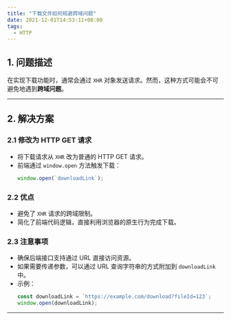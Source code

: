 ```yaml
---
title: "下载文件如何规避跨域问题"
date: 2021-12-01T14:53:11+08:00
tags:
  - HTTP
---
```


## **1. 问题描述**

在实现下载功能时，通常会通过 `XHR` 对象发送请求。然而，这种方式可能会不可避免地遇到**跨域问题**。

---

## **2. 解决方案**

### **2.1 修改为 HTTP GET 请求**

- 将下载请求从 `XHR` 改为普通的 HTTP GET 请求。
- 前端通过 `window.open` 方法触发下载：
  ```javascript
  window.open(`downloadLink`);
  ```

### **2.2 优点**

- 避免了 `XHR` 请求的跨域限制。
- 简化了前端代码逻辑，直接利用浏览器的原生行为完成下载。

### **2.3 注意事项**

- 确保后端接口支持通过 URL 直接访问资源。
- 如果需要传递参数，可以通过 URL 查询字符串的方式附加到 `downloadLink` 中。
- 示例：
  ```javascript
  const downloadLink = `https://example.com/download?fileId=123`;
  window.open(downloadLink);
  ```

---
